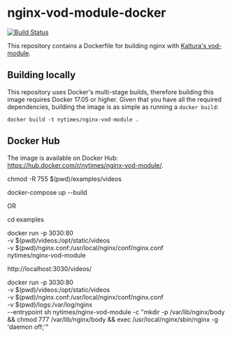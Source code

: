 nginx-vod-module-docker
=======================

[![Build Status](https://cloud.drone.io/api/badges/nytimes/nginx-vod-module-docker/status.svg)](https://cloud.drone.io/nytimes/nginx-vod-module-docker)

This repository contains a Dockerfile for building nginx with [Kaltura's
vod-module](https://github.com/kaltura/nginx-vod-module).

Building locally
----------------

This repository uses Docker's multi-stage builds, therefore building this image
requires Docker 17.05 or higher. Given that you have all the required
dependencies, building the image is as simple as running a ``docker build``:

```
docker build -t nytimes/nginx-vod-module .
```

Docker Hub
----------

The image is available on Docker Hub: https://hub.docker.com/r/nytimes/nginx-vod-module/.



chmod -R 755 $(pwd)/examples/videos

docker-compose up --build

OR

cd examples

docker run -p 3030:80 \
    -v $(pwd)/videos:/opt/static/videos \
    -v $(pwd)/nginx.conf:/usr/local/nginx/conf/nginx.conf \
    nytimes/nginx-vod-module

http://localhost:3030/videos/

docker run -p 3030:80 \
    -v $(pwd)/videos:/opt/static/videos \
    -v $(pwd)/nginx.conf:/usr/local/nginx/conf/nginx.conf \
    -v $(pwd)/logs:/var/log/nginx \
    --entrypoint sh nytimes/nginx-vod-module -c "mkdir -p /var/lib/nginx/body && chmod 777 /var/lib/nginx/body && exec /usr/local/nginx/sbin/nginx -g 'daemon off;'"

